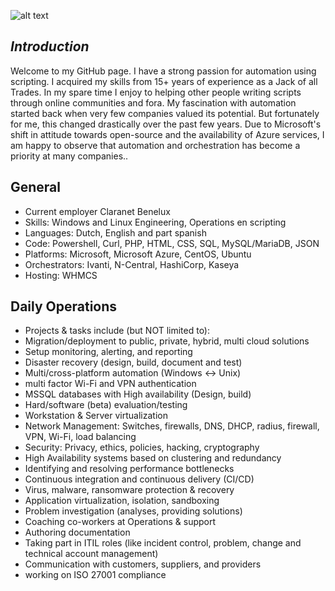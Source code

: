 ![alt text](http://url/to/img.png)

## _Introduction_

Welcome to my GitHub page.
I have a strong passion for automation using scripting. I acquired my skills from 15+ years of experience as a Jack of all Trades. In my spare time I enjoy to helping other people writing scripts through online communities and fora. My fascination with automation started back when very few companies valued its potential. But fortunately for me, this changed drastically over the past few years. Due to Microsoft's shift in attitude towards open-source and the availability of Azure services, I am happy to observe that automation and orchestration has become a priority at many companies..

## General
- Current employer Claranet Benelux
- Skills: Windows and Linux Engineering, Operations en scripting
- Languages: Dutch, English and part spanish
- Code: Powershell, Curl, PHP, HTML, CSS, SQL, MySQL/MariaDB, JSON
- Platforms: Microsoft, Microsoft Azure, CentOS, Ubuntu
- Orchestrators: Ivanti, N-Central, HashiCorp, Kaseya
- Hosting: WHMCS

## Daily Operations
- Projects & tasks include (but NOT limited to):
- Migration/deployment to public, private, hybrid, multi cloud solutions
- Setup monitoring, alerting, and reporting
- Disaster recovery (design, build, document and test)
- Multi/cross-platform automation (Windows <-> Unix)
- multi factor Wi-Fi and VPN authentication
- MSSQL databases with High availability (Design, build)
- Hard/software (beta) evaluation/testing
- Workstation & Server virtualization
- Network Management: Switches, firewalls, DNS, DHCP, radius, firewall, VPN, Wi-Fi, load balancing
- Security: Privacy, ethics, policies, hacking, cryptography
- High Availability systems based on clustering and redundancy
- Identifying and resolving performance bottlenecks
- Continuous integration and continuous delivery (CI/CD)
- Virus, malware, ransomware protection & recovery
- Application virtualization, isolation, sandboxing
- Problem investigation (analyses, providing solutions)
- Coaching co-workers at Operations & support
- Authoring documentation
- Taking part in ITIL roles (like incident control, problem, change and technical account management)
- Communication with customers, suppliers, and providers
- working on ISO 27001 compliance
